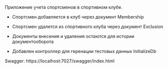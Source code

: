 Приложение учета спортсменов в спортивном клубе.

- Спортсмен добавляется в клуб через документ Membership
- Спортсмен удалется из спортивного клуба через документ Exclusion
- Документы внесения и удаления остаются для истории документооборота

- Добавлен контроллер для геренации тестовых данных InitializeDb

Swagger: https://localhost:7027/swagger/index.html